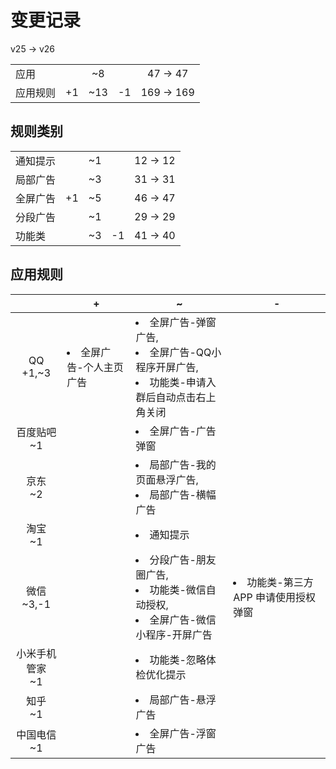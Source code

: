 # 变更记录

v25 -> v26

||||||
|-|:-:|:-:|:-:|:-:|
|应用||~8||47 -> 47|
|应用规则|+1|~13|-1|169 -> 169|

## 规则类别

||||||
|-|:-:|:-:|:-:|:-:|
|通知提示||~1||12 -> 12|
|局部广告||~3||31 -> 31|
|全屏广告|+1|~5||46 -> 47|
|分段广告||~1||29 -> 29|
|功能类||~3|-1|41 -> 40|

## 应用规则

||+|~|-|
|:-:|-|-|-|
|QQ<br>+1,~3|<li>全屏广告-个人主页广告|<li>全屏广告-弹窗广告,<li>全屏广告-QQ小程序开屏广告,<li>功能类-申请入群后自动点击右上角关闭||
|百度贴吧<br>~1||<li>全屏广告-广告弹窗||
|京东<br>~2||<li>局部广告-我的页面悬浮广告,<li>局部广告-横幅广告||
|淘宝<br>~1||<li>通知提示||
|微信<br>~3,-1||<li>分段广告-朋友圈广告,<li>功能类-微信自动授权,<li>全屏广告-微信小程序-开屏广告|<li>功能类-第三方 APP 申请使用授权弹窗|
|小米手机管家<br>~1||<li>功能类-忽略体检优化提示||
|知乎<br>~1||<li>局部广告-悬浮广告||
|中国电信<br>~1||<li>全屏广告-浮窗广告||
